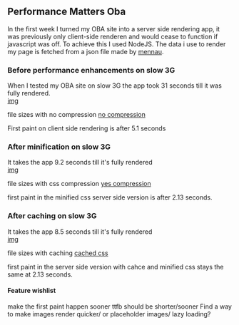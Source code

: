 ## Performance Matters Oba 

In the first week I turned my OBA site into a server side rendering app, it was previously only client-side renderen and would cease to function if javascript was off. To achieve this I used NodeJS.
The data i use to render my page is fetched from a json file made by [mennau]([https://github.com/Mennauu).



### Before performance enhancements on slow 3G
When I tested my OBA site on slow 3G the app took 31 seconds till it was fully rendered.  
[img](/src/img/zero_lijn.png)

file sizes with no compression
[no compression](/src/img/zero.png)

First paint on client side rendering is after 5.1 seconds

### After minification on slow 3G
It takes the app 9.2 seconds till it's fully rendered  
[img](/src/img/mini_lijn.png)

file sizes with css compression
[yes compression](/src/img/minified.png)

first paint in the minified css server side version is after 2.13 seconds.

### After caching on slow 3G
It takes the app 8.5 seconds till it's fully rendered   
[img](/src/img/cache_lijn.png)

file sizes with caching
[cached css](/src/img/cached.png)

first paint in the server side version with cahce and minified css stays the same at 2.13 seconds.

#### Feature wishlist
  make the first paint happen sooner
  ttfb should be shorter/sooner
  Find a way to make images render quicker/ or placeholder images/ lazy loading?


<!-- Add a link to your live demo in Github Pages 🌐-->
